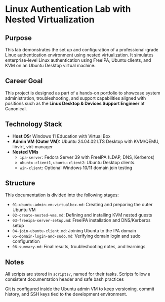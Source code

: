 # Linux Authentication Lab with Nested Virtualization

## Purpose

This lab demonstrates the set up and configuration of a professional-grade Linux authentication environment using nested virtualization. 
It simulates enterprise-level Linux authentication using FreeIPA, Ubuntu clients, and KVM on an Ubuntu Desktop virtual machine.

## Career Goal

This project is designed as part of a hands-on portfolio to showcase system administration, troubleshooting, and support capabilities aligned with positions such as the **Linux Desktop & Devices Support Engineer** at Canonical.

## Technology Stack

- **Host OS:** Windows 11 Education with Virtual Box
- **Admin VM (Outer VM):** Ubuntu 24.04.02 LTS Desktop with KVM/QEMU, libvirt, virt-manager
- **Nested VMs**
    - `ipa-server`: Fedora Server 39 with FreeIPA (LDAP, DNS, Kerberos)
    - `ubuntu-client1`, `ubuntu-client2`: Ubuntu Desktop clients
    - `win-client`: Optional Windows 10/11 domain join testing

## Structure

This documentation is divided into the following stages:

- `01-ubuntu-admin-vm-virtualbox.md`: Creating and preparing the outer Ubuntu VM
- `02-create-nested-vms.md`: Defining and installing KVM nested guests
- `03-freeipa-server-setup.md`: FreeIPA installation and DNS/Kerberos setup
- `04-join-ubuntu-client.md`: Joining Ubuntu to the IPA domain
- `05-domain-login-and-sudo.md`: Verifying domain login and sudo configuration
- `06-summary.md`: Final results, troubleshooting notes, and learnings

## Notes

All scripts are stored in `scripts/`, named for their tasks. Scripts follow a consistent documentation header and safe bash practices

Git is configured inside the Ubuntu admin VM to keep versioning, commit history, and SSH keys tied to the development environment.